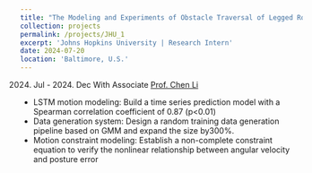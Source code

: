 ```yaml
---
title: "The Modeling and Experiments of Obstacle Traversal of Legged Robots "
collection: projects
permalink: /projects/JHU_1
excerpt: 'Johns Hopkins University | Research Intern'
date: 2024-07-20
location: 'Baltimore, U.S.'
---
```

2024. Jul - 2024. Dec
With Associate [Prof. Chen Li](https://engineering.jhu.edu/faculty/chen-li/) 
* LSTM motion modeling: Build a time series prediction model with a Spearman correlation coefficient of 0.87 (p<0.01) 
* Data generation system: Design a random training data generation pipeline based on GMM and expand the size by300%. 
* Motion constraint modeling: Establish a non-complete constraint equation to verify the nonlinear relationship between angular velocity and posture error 
